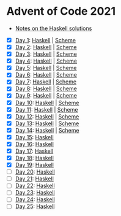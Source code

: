 # Advent of Code 2021

- [Notes on the Haskell solutions](Haskell/README.md)

* [x] [Day 1](https://adventofcode.com/2021/day1):  [Haskell](Haskell/src/Day01.hs) | [Scheme](Scheme/day01.scm)
* [x] [Day 2](https://adventofcode.com/2021/day2):  [Haskell](Haskell/src/Day02.hs) | [Scheme](Scheme/day02.scm)
* [x] [Day 3](https://adventofcode.com/2021/day3):  [Haskell](Haskell/src/Day03.hs) | [Scheme](Scheme/day03.scm)
* [x] [Day 4](https://adventofcode.com/2021/day4):  [Haskell](Haskell/src/Day04.hs) | [Scheme](Scheme/day04.scm)
* [x] [Day 5](https://adventofcode.com/2021/day5):  [Haskell](Haskell/src/Day05.hs) | [Scheme](Scheme/day05.scm)
* [x] [Day 6](https://adventofcode.com/2021/day6):  [Haskell](Haskell/src/Day06.hs) | [Scheme](Scheme/day06.scm)
* [x] [Day 7](https://adventofcode.com/2021/day7):  [Haskell](Haskell/src/Day07.hs) | [Scheme](Scheme/day07.scm)
* [x] [Day 8](https://adventofcode.com/2021/day8):  [Haskell](Haskell/src/Day08.hs) | [Scheme](Scheme/day08.scm)
* [x] [Day 9](https://adventofcode.com/2021/day9):  [Haskell](Haskell/src/Day09.hs) | [Scheme](Scheme/day09.scm)
* [x] [Day 10](https://adventofcode.com/2021/day10): [Haskell](Haskell/src/Day10.hs) | [Scheme](Scheme/day10.scm)
* [x] [Day 11](https://adventofcode.com/2021/day11): [Haskell](Haskell/src/Day11.hs) | [Scheme](Scheme/day11.scm)
* [x] [Day 12](https://adventofcode.com/2021/day12): [Haskell](Haskell/src/Day12.hs) | [Scheme](Scheme/day12.scm)
* [x] [Day 13](https://adventofcode.com/2021/day13): [Haskell](Haskell/src/Day13.hs) | [Scheme](Scheme/day13.scm)
* [x] [Day 14](https://adventofcode.com/2021/day14): [Haskell](Haskell/src/Day14.hs) | [Scheme](Scheme/day14.scm)
* [x] [Day 15](https://adventofcode.com/2021/day15): [Haskell](Haskell/src/Day15.hs)
* [x] [Day 16](https://adventofcode.com/2021/day16): [Haskell](Haskell/src/Day16.hs)
* [x] [Day 17](https://adventofcode.com/2021/day17): [Haskell](Haskell/src/Day17.hs)
* [x] [Day 18](https://adventofcode.com/2021/day18): [Haskell](Haskell/src/Day18.hs)
* [x] [Day 19](https://adventofcode.com/2021/day19): [Haskell](Haskell/src/Day19.hs)
* [ ] [Day 20](https://adventofcode.com/2021/day20): [Haskell](Haskell/src/Day20.hs)
* [ ] [Day 21](https://adventofcode.com/2021/day21): [Haskell](Haskell/src/Day21.hs)
* [ ] [Day 22](https://adventofcode.com/2021/day22): [Haskell](Haskell/src/Day22.hs)
* [ ] [Day 23](https://adventofcode.com/2021/day23): [Haskell](Haskell/src/Day23.hs)
* [ ] [Day 24](https://adventofcode.com/2021/day24): [Haskell](Haskell/src/Day24.hs)
* [ ] [Day 25](https://adventofcode.com/2021/day25): [Haskell](Haskell/src/Day25.hs)
